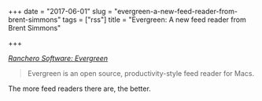 +++
date = "2017-06-01"
slug = "evergreen-a-new-feed-reader-from-brent-simmons"
tags = ["rss"]
title = "Evergreen: A new feed reader from Brent Simmons"

+++

_[Ranchero Software: Evergreen][1]_

> Evergreen is an open source, productivity-style feed reader for Macs.

The more feed readers there are, the better.

 [1]: https://ranchero.com/evergreen/
